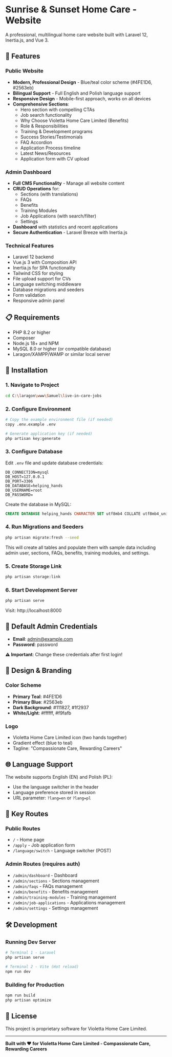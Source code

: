 # Sunrise & Sunset Home Care - Website

A professional, multilingual home care website built with Laravel 12, Inertia.js, and Vue 3.

## 🌟 Features

### Public Website
- **Modern, Professional Design** - Blue/teal color scheme (#4FE1D6, #2563eb)
- **Bilingual Support** - Full English and Polish language support
- **Responsive Design** - Mobile-first approach, works on all devices
- **Comprehensive Sections**:
  - Hero section with compelling CTAs
  - Job search functionality
  - Why Choose Violetta Home Care Limited (Benefits)
  - Role & Responsibilities
  - Training & Development programs
  - Success Stories/Testimonials
  - FAQ Accordion
  - Application Process timeline
  - Latest News/Resources
  - Application form with CV upload

### Admin Dashboard
- **Full CMS Functionality** - Manage all website content
- **CRUD Operations** for:
  - Sections (with translations)
  - FAQs
  - Benefits
  - Training Modules
  - Job Applications (with search/filter)
  - Settings
- **Dashboard** with statistics and recent applications
- **Secure Authentication** - Laravel Breeze with Inertia.js

### Technical Features
- Laravel 12 backend
- Vue.js 3 with Composition API
- Inertia.js for SPA functionality
- Tailwind CSS for styling
- File upload support for CVs
- Language switching middleware
- Database migrations and seeders
- Form validation
- Responsive admin panel

## 📋 Requirements

- PHP 8.2 or higher
- Composer
- Node.js 18+ and NPM
- MySQL 8.0 or higher (or compatible database)
- Laragon/XAMPP/WAMP or similar local server

## 🚀 Installation

### 1. Navigate to Project
```bash
cd C:\laragon\www\Samuel\live-in-care-jobs
```

### 2. Configure Environment
```bash
# Copy the example environment file (if needed)
copy .env.example .env

# Generate application key (if needed)
php artisan key:generate
```

### 3. Configure Database
Edit `.env` file and update database credentials:
```env
DB_CONNECTION=mysql
DB_HOST=127.0.0.1
DB_PORT=3306
DB_DATABASE=helping_hands
DB_USERNAME=root
DB_PASSWORD=
```

Create the database in MySQL:
```sql
CREATE DATABASE helping_hands CHARACTER SET utf8mb4 COLLATE utf8mb4_unicode_ci;
```

### 4. Run Migrations and Seeders
```bash
php artisan migrate:fresh --seed
```

This will create all tables and populate them with sample data including admin user, sections, FAQs, benefits, training modules, and settings.

### 5. Create Storage Link
```bash
php artisan storage:link
```

### 6. Start Development Server
```bash
php artisan serve
```

Visit: http://localhost:8000

## 👤 Default Admin Credentials

- **Email**: admin@example.com
- **Password**: password

**⚠️ Important**: Change these credentials after first login!

## 🎨 Design & Branding

### Color Scheme
- **Primary Teal**: #4FE1D6
- **Primary Blue**: #2563eb
- **Dark Background**: #111827, #1f2937
- **White/Light**: #ffffff, #f9fafb

### Logo
- Violetta Home Care Limited icon (two hands together)
- Gradient effect (blue to teal)
- Tagline: "Compassionate Care, Rewarding Careers"

## 🌐 Language Support

The website supports English (EN) and Polish (PL):
- Use the language switcher in the header
- Language preference stored in session
- URL parameter: `?lang=en` or `?lang=pl`

## 🎯 Key Routes

### Public Routes
- `/` - Home page
- `/apply` - Job application form
- `/language/switch` - Language switcher (POST)

### Admin Routes (requires auth)
- `/admin/dashboard` - Dashboard
- `/admin/sections` - Sections management
- `/admin/faqs` - FAQs management
- `/admin/benefits` - Benefits management
- `/admin/training-modules` - Training management
- `/admin/job-applications` - Applications management
- `/admin/settings` - Settings management

## 🛠️ Development

### Running Dev Server
```bash
# Terminal 1 - Laravel
php artisan serve

# Terminal 2 - Vite (Hot reload)
npm run dev
```

### Building for Production
```bash
npm run build
php artisan optimize
```

## 📄 License

This project is proprietary software for Violetta Home Care Limited.

---

**Built with ❤️ for Violetta Home Care Limited - Compassionate Care, Rewarding Careers**
